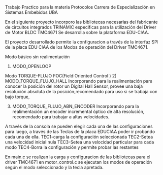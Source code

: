 Trabajo Practico para la materia Protocolos
Carrera de Especialización en Sistemas Embebidos UBA

En el siguiente proyecto incorporo las bibliotecas necesarias del fabricante de circuitos integrados
TRINAMIC especificas para la utilización del Driver de Motor BLDC  TMC4671
Se desarrolla sobre la plataforma EDU-CIAA.

El proyecto desarrollado permite la configuracion a través de la interfaz SPI de la placa EDU CIAA
de los Modos de operación del Driver TMC4671.

Modo básico sin realimentación
1)  MODO_OPENLOOP

Modo TORQUE-FLUJO 	FOC(Field Oriented Control )
2)  MODO_TORQUE_FLUJO_HALL
    Incorporando para la realimentación para conocer la posición del rotor un Digital Hall Sensor,
    provee una baja resolución absoluta de la posición,recomendado para uso si se trabaja con bajo torque,


3)  MODO_TORQUE_FLUJO_ABN_ENCODER
    Incorporando para la realimentación un encoder incremental óptico de alta resolución,
    recomendado para trabajar a altas velocidades.


A través de la consola se pueden elegir cada una de las configuraciones para luego,
a través de las Teclas de la placa EDUCIAA poder ir probando cada una de ella.
    TEC1-carga la configuración seleccionada
    TEC2-Setea una velocidad inicial nula
    TEC3-Setea una velocidad particular para cada modo
    TEC4-Borra la configuración y permite probar las restantes

En main.c se realizan la carga y configuracion de las bibliotecas para el driver TMC4671
en motor_control.c se ejecutan los modos de operación según el modo seleccionado y la tecla apretada.
